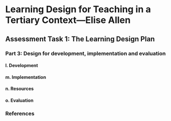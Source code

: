 <style>span>p{margin-left:2em;text-indent:-2em;}</style>

# Learning Design for Teaching in a Tertiary Context—Elise Allen
## Assessment Task 1: The Learning Design Plan

### Part 3: Design for development, implementation and evaluation

#### l. Development

#### m. Implementation

#### n. Resources

#### o. Evaluation

### References
<span>

</span>